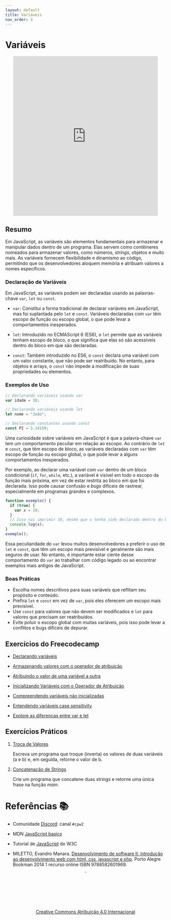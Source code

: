```yaml
---
layout: default
title: Variáveis
nav_order: 3
---
```


# Variáveis

<center>
    <iframe src="https://cpw2.rpmhub.dev/variaveis/slides/index.html#/"
        title="Variáveis em JavaScript" width="90%" height="500"
        style="border:none;">
    </iframe>
</center>

## Resumo

Em JavaScript, as variáveis são elementos fundamentais para armazenar e
manipular dados dentro de um programa. Elas servem como contêineres nomeados
para armazenar valores, como números, _strings_, objetos e muito mais. As
variáveis fornecem flexibilidade e dinamismo ao código, permitindo que os
desenvolvedores aloquem memória e atribuam valores a nomes específicos.

### Declaração de Variáveis

Em JavaScript, as variáveis podem ser declaradas usando as palavras-chave
`var`, `let` ou `const`.

- `var`: Constitui a forma tradicional de declarar variáveis em JavaScript, mas
foi suplantada pelo `let` e `const`. Variáveis declaradas com `var` têm escopo
de função ou escopo global, o que pode levar a comportamentos inesperados.

- `let`: Introduzido no ECMAScript 6 (ES6), o `let` permite que as variáveis
tenham escopo de bloco, o que significa que elas só são acessíveis dentro do
bloco em que são declaradas.

- `const`: Também introduzido no ES6, o `const` declara uma variável com um
valor constante, que não pode ser reatribuído. No entanto, para objetos e
arrays, o `const` não impede a modificação de suas propriedades ou elementos.

### Exemplos de Uso

```javascript
// Declarando variáveis usando var
var idade = 30;

// Declarando variáveis usando let
let nome = "João";

// Declarando constantes usando const
const PI = 3.14159;
```

Uma curiosidade sobre variáveis em JavaScript é que a palavra-chave `var` tem um
 comportamento peculiar em relação ao escopo. Ao contrário de `let` e `const`,
 que têm escopo de bloco, as variáveis declaradas com `var` têm escopo de função
  ou escopo global, o que pode levar a alguns comportamentos inesperados.

Por exemplo, ao declarar uma variável com `var` dentro de um bloco condicional
(`if`, `for`, `while`, etc.), a variável é visível em todo o escopo da função
mais próxima, em vez de estar restrita ao bloco em que foi declarada. Isso pode
causar confusão e _bugs_ difíceis de rastrear, especialmente em programas
grandes e complexos.

```javascript
function exemplo() {
  if (true) {
    var x = 10;
  }
  // Isso vai imprimir 10, mesmo que x tenha sido declarado dentro do bloco if
  console.log(x);
}
exemplo();
```

Essa peculiaridade do `var` levou muitos desenvolvedores a preferir o uso de
`let` e `const`, que têm um escopo mais previsível e geralmente são mais seguros
 de usar. No entanto, é importante estar ciente desse comportamento do `var` ao
 trabalhar com código legado ou ao encontrar exemplos mais antigos de JavaScript.

### Boas Práticas

- Escolha nomes descritivos para suas variáveis que reflitam seu propósito e
conteúdo.
- Prefira `let` e `const` em vez de `var`, pois eles oferecem um escopo mais
previsível.
- Use `const` para valores que não devem ser modificados e `let` para valores
que precisam ser reatribuídos.
- Evite poluir o escopo global com muitas variáveis, pois isso pode levar a
conflitos e bugs difíceis de depurar.

## Exercícios do Freecodecamp

* [Declarando variáveis](https://www.freecodecamp.org/learn/javascript-algorithms-and-data-structures/basic-javascript/declare-javascript-variables)

* [Armazenando valores com o operador de atribuição](https://www.freecodecamp.org/learn/javascript-algorithms-and-data-structures/basic-javascript/storing-values-with-the-assignment-operator)

* [Atribuindo o valor de uma variável a outra](https://www.freecodecamp.org/learn/javascript-algorithms-and-data-structures/basic-javascript/assigning-the-value-of-one-variable-to-another)

* [Inicializando Variáveis com o Operador de Atribuição](https://www.freecodecamp.org/learn/javascript-algorithms-and-data-structures/basic-javascript/initializing-variables-with-the-assignment-operator)

* [Compreendendo variáveis não inicializadas](https://www.freecodecamp.org/learn/javascript-algorithms-and-data-structures/basic-javascript/understanding-uninitialized-variables)

* [Entendendo variáveis case sensitivity](https://www.freecodecamp.org/learn/javascript-algorithms-and-data-structures/basic-javascript/understanding-case-sensitivity-in-variables)

* [Explore as diferenças entre var e let](https://www.freecodecamp.org/learn/javascript-algorithms-and-data-structures/basic-javascript/explore-differences-between-the-var-and-let-keywords)

## Exercícios Práticos

1. [Troca de Valores](https://jsfiddle.net/prestesmachado/9nspe3u1/7/)

    Escreva um programa que troque (inverta) os valores de duas variáveis
    (a e b) e, em seguida, retorne o valor de b.

2. [Concatenação de Strings](https://jsfiddle.net/prestesmachado/nz20mpge/4/)

    Crie um programa que concatene duas strings e retorne uma única frase na
    função _main_.

# Referências 📚

* Comunidade [Discord](https://discord.com/invite/C29cqvm): canal `#cpw2`

* MDN [JavaScript basics](https://developer.mozilla.org/en-US/docs/Learn/Getting_started_with_the_web/JavaScript_basics)

* Tutorial de [JavaScript](http://www.w3schools.com/js) do W3C

* MILETTO, Evandro Manara. [Desenvolvimento de software II: introdução ao desenvolvimento web com html, css, javascript e php](https://biblioteca.ifrs.edu.br/pergamum_ifrs/biblioteca_s/acesso_login.php?cod_acervo_acessibilidade=5020682&acesso=aHR0cHM6Ly9pbnRlZ3JhZGEubWluaGFiaWJsaW90ZWNhLmNvbS5ici9ib29rcy85Nzg4NTgyNjAxOTY5&label=acesso%20restrito). Porto Alegre Bookman 2014 1 recurso online
ISBN 9788582601969.

<center>
    <a href="https://github.com/rodrigoprestesmachado" target="blanck">
        <img src="../imgs/logo.png" alt="Rodrigo Prestes Machado" width="3%"
        height="3%" border=0 style="border:0; text-decoration:none;
        outline:none">
    </a>
    <br/>
    <a rel="license" href="http://creativecommons.org/licenses/by/4.0/">
        Creative Commons Atribuição 4.0 Internacional
    </a>
</center>
